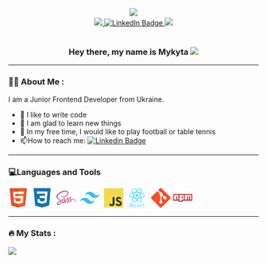 <div align="center">
  <img src="https://media.giphy.com/media/M9gbBd9nbDrOTu1Mqx/giphy.gif" width="100" autoplay/>
</div>

<div align="center">
  <a href="mailto:nkovlev4@gmail.com">
    <img src="https://img.shields.io/badge/Gmail-white?style=for-the-badge&logo=Gmail&logoColor=red"/>
  </a> 
  <a href="https://www.linkedin.com/in/mykyta-kovlev-5aab54270/">
    <img src="https://img.shields.io/badge/LinkedIn-blue?style=for-the-badge&logo=linkedin&logoColor=white" alt="LinkedIn Badge"/>
  </a>
  <a href="https://telegram.me/nick_webdev">
    <img src="https://img.shields.io/badge/Telegram-white?style=for-the-badge&logo=Telegram&logoColor=blue"/>
  </a>
</div>

<div align="center">
  <img src="https://komarev.com/ghpvc/?username=nkovlev&style=flat-square&color=blue" alt=""/>
</div>

<h3 align="center">
  Hey there, my name is Mykyta
  <img src="https://media.giphy.com/media/hvRJCLFzcasrR4ia7z/giphy.gif" width="30px"/>
</h3>

---

### :man_technologist: About Me :
I am a Junior Frontend Developer from Ukraine.

- 💪 I like to write code
- 💼 I am glad to learn new things
- 🏓 In my free time, I would like to play football or table tennis
- :mailbox:How to reach me:  [![Linkedin Badge](https://img.shields.io/badge/-nkovlev-blue?style=flat&logo=Linkedin&logoColor=white)](https://www.linkedin.com/in/mykyta-kovlev-5aab54270/)

---

<h3 align="left">💻Languages and Tools</h3>

<div>
  <img src="https://github.com/devicons/devicon/blob/master/icons/html5/html5-original.svg" title="HTML5" alt="HTML" width="40" height="40"/>&nbsp;
  <img src="https://github.com/devicons/devicon/blob/master/icons/css3/css3-plain.svg"  title="CSS3" alt="CSS" width="40" height="40"/>&nbsp;
  <img src="https://github.com/devicons/devicon/blob/master/icons/sass/sass-original.svg" title="sass" alt="sass" width="40" height="40"/>&nbsp;
  <img src="https://github.com/devicons/devicon/blob/master/icons/tailwindcss/tailwindcss-plain.svg" title="Tailwind" alt="Tailwind" width="40" height="40"/>&nbsp;
  <img src="https://github.com/devicons/devicon/blob/master/icons/javascript/javascript-original.svg" title="JavaScript" alt="JavaScript" width="40" height="40"/>&nbsp;
  <img src="https://github.com/devicons/devicon/blob/master/icons/react/react-original-wordmark.svg" title="React" alt="React" width="40" height="40"/>&nbsp;
  <img src="https://github.com/devicons/devicon/blob/master/icons/git/git-original.svg" title="Git" **alt="Git" width="40" height="40"/>
  <img src="https://github.com/devicons/devicon/blob/master/icons/npm/npm-original-wordmark.svg" title="npm" **alt="npm" width="40" height="40"/>
</div>

---
### :fire: My Stats :
<a href="https://github.com/anuraghazra/github-readme-stats">
  <img height=170 align="center" src="https://github-readme-stats-nkg2.vercel.app/api/top-langs/?username=nkovlev&layout=compact" />
</a>
